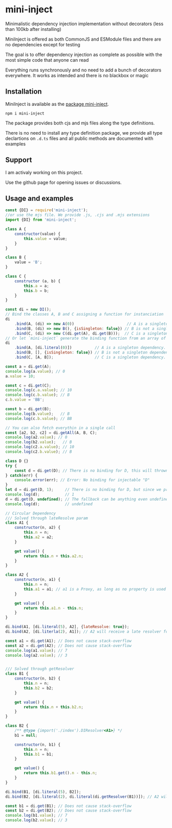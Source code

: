 # mini-inject
Minimalistic dependency injection implementation without decorators (less than 100kb after installing)

MiniInject is offered as both CommonJS and ESModule files and there are no dependencies except for testing

The goal is to offer dependency injection as complete as possible with the most simple code that anyone can read

Everything runs synchronously and no need to add a bunch of decorators everywhere. It works as intended and there is no blackbox or magic

## Installation

MiniInject is available as the [package mini-inject](https://www.npmjs.com/package/mini-inject).

`npm i mini-inject`

The package provides both cjs and mjs files along the type definitions.

There is no need to install any type definition package, we provide all type declartions on `.d.ts` files and all public methods are documented with examples

## Support

I am activaly working on this project.

Use the github page for opening issues or discussions.

## Usage and examples

```javascript
const {DI} = require('mini-inject');
//or use the mjs file. We provide .js, .cjs and .mjs extensions
import {DI} from 'mini-inject';

class A {
    constructor(value) {
        this.value = value;
    }
}

class B {
    value = 'B';
}

class C {
    constructor (a, b) {
        this.a = a;
        this.b = b;
    }
}

const di = new DI();
// Bind the classes A, B and C assigning a function for instanciation
di
    .bind(A, (di) => new A(0))                       // A is a singleton dependency
    .bind(B, (di) => new B(), {isSingleton: false}) // B is not a singleton dependency
    .bind(C, (di) => new C(di.get(A), di.get(B)));  // C is a singleton dependency
// Or let `mini-inject` generate the binding function from an array of dependencies
di
    .bind(A, [di.literal(0)])          // A is a singleton dependency. The param 0 is not a injectable dependency, so we set it as a literal
    .bind(B, [], {isSingleton: false}) // B is not a singleton dependency
    .bind(C, [A, B]);                  // C is a singleton dependency. Both A and B have bindings, so `mini-inject` will resolve it automatically

const a = di.get(A);
console.log(a.value); // 0
a.value = 10;

const c = di.get(C);
console.log(c.a.value); // 10
console.log(c.b.value); // B
c.b.value = 'BB';

const b = di.get(B);
console.log(b.value);   // B
console.log(c.b.value); // BB

// You can also fetch everythin in a single call
const [a2, b2, c2] = di.getAll(A, B, C);
console.log(a2.value); // 0
console.log(b2.value);   // B
console.log(c2.a.value); // 10
console.log(c2.b.value); // B

class D {}
try {
    const d = di.get(D); // There is no binding for D, this will thrown an exception
} catch(err) {
    console.error(err); // Error: No binding for injectable "D"
}
let d = di.get(D, 1);     // There is no binding for D, but since we provided a fallback no exception is thrown
console.log(d);           // 1
d = di.get(D, undefined); // The fallback can be anything even undefined as long as it is in the arguments list
console.log(d);           // undefined

// Circular Dependency
/// Solved through lateResolve param
class A1 {
    constructor(n, a2) {
        this.n = n;
        this.a2 = a2;
    }

    get value() {
        return this.n + this.a2.n;
    }
}

class A2 {
    constructor(n, a1) {
        this.n = n;
        this.a1 = a1; // a1 is a Proxy, as long as no property is used inside the constructor there is no circular dependency problem
    }

    get value() {
        return this.a1.n - this.n;
    }
}

di.bind(A1, [di.literal(5), A2], {lateResolve: true});
di.bind(A2, [di.literla(2), A1]); // A2 will receive a late resolver for A1

const a1 = di.get(A1); // Does not cause stack-overflow
const a2 = di.get(A2); // Does not cause stack-overflow
console.log(a1.value); // 7
console.log(a2.value); // 3


/// Solved through getResolver
class B1 {
    constructor(n, b2) {
        this.n = n;
        this.b2 = b2;
    }

    get value() {
        return this.n + this.b2.n;
    }
}

class B2 {
    /** @type {import('./index').DIResolver<A1>} */
    b1 = null;

    constructor(n, b1) {
        this.n = n;
        this.b1 = b1;
    }

    get value() {
        return this.b1.get().n - this.n;
    }
}

di.bind(B1, [di.literal(5), B2]);
di.bind(B2, [di.literal(2), di.literal(di.getResolver(B1))]); // A2 will receive a late resolver for A1

const b1 = di.get(B1); // Does not cause stack-overflow
const b2 = di.get(B2); // Does not cause stack-overflow
console.log(b1.value); // 7
console.log(b2.value); // 3
```
